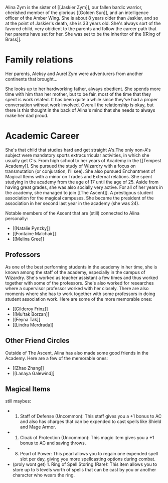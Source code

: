 Alina Zym is the sister of [[Jaskier Zym]], our fallen bardic warrior, cherished member of the glorious [[Golden Sun]], and an intelligence officer of the Amber Wing. She is about 8 years older than Jaskier, and so at the point of Jaskier's death, she is 33 years old. She's always sort of the favored child, very obidient to the parents and follow the career path that her parents have set for her. She was set to be the inheritor of the [[Ring of Brass]].

# Family relations

Her parents, Aleksy and Aurel Zym were adventurers from another continents that brought...

She looks up to her hardworking father, always obedient. She spends more time with him than her mother, but to be fair, most of the time that they spent is work related. It has been quite a while since they've had a proper conversation without work involved. Overall the relationship is okay, but there is this thought in the back of Alina's mind that she needs to always make her dad proud.
# Academic Career

She's that child that studies hard and get straight A's.The only non-A's subject were mandatory sports extracurricular activities, in which she usually get C's. From high school to her years of Academy in the [[Tempest Academy]]. She pursued the study of Wizardry with a focus on transmutation (or conjuration, I'll see). She also pursued Enchantment of Magical Items with a minor on Trades and External relations. She spent studying in the academy from the age of 17 until the age of 25. Aside from having great grades, she was also socially very active. For all of her years in the academy, she managed to join [[The Ascent]]. A prestigous student association for the magical campuses. She became the president of the association in her second last year in the academy (she was 24).

Notable members of the Ascent that are (still) connected to Alina personally:
- [[Natalie Pynzky]]
- [[Fontaine Malchair]]
- [[Melina Gree]]

## Professors

As one of the best performing students in the academy in her time, she is known among the staff of the academy, especially in the campus of Wizardry. She's worked as teacher assistant a few times and thus worked together with some of the professors. She's also worked for researches where a supervisor professor worked with her closely. There are also moments where she has to work together with some professors in doing student association work. Here are some of the more memorable ones:
- [[Gilderoy Frinz]]
- [[Mu'tak Borzan]]
- [[Feyna Tak]]
- [[Lindra Merdrada]]

## Other Friend Circles

Outside of The Ascent, Alina has also made some good friends in the Academy. Here are a few of the memorable ones:
- [[Zhao Zhang]]
- [[Lanaya Galewind]]

## Magical Items

still maybes:
- 1.  Staff of Defense (Uncommon): This staff gives you a +1 bonus to AC and also has charges that can be expended to cast spells like Shield and Mage Armor.
- 1.  Cloak of Protection (Uncommon): This magic item gives you a +1 bonus to AC and saving throws.
- 8.  Pearl of Power: This pearl allows you to regain one expended spell slot per day, giving you more spellcasting options during combat.
- (proly wont get) 1.  Ring of Spell Storing (Rare): This item allows you to store up to 5 levels worth of spells that can be cast by you or another character who wears the ring.








